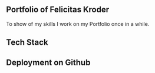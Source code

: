 ## Portfolio of Felicitas Kroder

To show of my skills I work on my Portfolio once in a while.

## Tech Stack

<!-- - [Next.js Documentation](https://nextjs.org/docs) - learn about Next.js features and API. -->

## Deployment on Github

<!--
The easiest way to deploy your Next.js app is to use the [Vercel Platform](https://vercel.com/new?utm_medium=default-template&filter=next.js&utm_source=create-next-app&utm_campaign=create-next-app-readme) from the creators of Next.js.

Check out our [Next.js deployment documentation](https://nextjs.org/docs/deployment) for more details. -->
